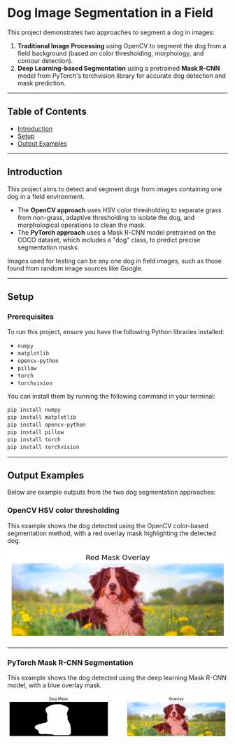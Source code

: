 # Dog Image Segmentation in a Field

This project demonstrates two approaches to segment a dog in images:

1. **Traditional Image Processing** using OpenCV to segment the dog from a field background (based on color thresholding, morphology, and contour detection).  
2. **Deep Learning-based Segmentation** using a pretrained **Mask R-CNN** model from PyTorch's torchvision library for accurate dog detection and mask prediction.

---

## Table of Contents

- [Introduction](#introduction)  
- [Setup](#setup)   
- [Output Examples](#output-examples)  

---

## Introduction

This project aims to detect and segment dogs from images containing one dog in a field environment. 

- The **OpenCV approach** uses HSV color thresholding to separate grass from non-grass, adaptive thresholding to isolate the dog, and morphological operations to clean the mask.  
- The **PyTorch approach** uses a Mask R-CNN model pretrained on the COCO dataset, which includes a "dog" class, to predict precise segmentation masks.

Images used for testing can be any one dog in field images, such as those found from random image sources like Google.

---

## Setup

### Prerequisites

To run this project, ensure you have the following Python libraries installed:

- `numpy`
- `matplotlib`
- `opencv-python`
- `pillow`
- `torch`
- `torchvision`

You can install them by running the following command in your terminal:
```bash
pip install numpy 
pip install matplotlib 
pip install opencv-python 
pip install pillow 
pip install torch 
pip install torchvision
```
---

## Output Examples
Below are example outputs from the two dog segmentation approaches:

### OpenCV  HSV color thresholding

This example shows the dog detected using the OpenCV color-based segmentation method, with a red overlay mask highlighting the detected dog.

![OpenCV HSV color thresholding Example](Results/opencvOutput.png)

---

### PyTorch Mask R-CNN Segmentation

This example shows the dog detected using the deep learning Mask R-CNN model, with a blue overlay mask.

![Mask R-CNN Segmentation Example](Results/rcnnOutput.png)

